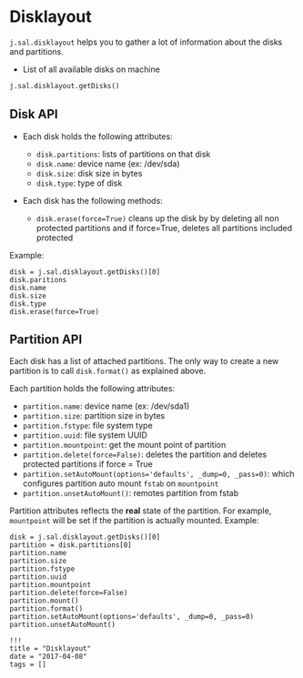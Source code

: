 # Disklayout

`j.sal.disklayout` helps you to gather a lot of information about the disks and partitions.

- List of all available disks on machine

```python
j.sal.disklayout.getDisks()
```

## Disk API

- Each disk holds the following attributes:

  - `disk.partitions`: lists of partitions on that disk
  - `disk.name`: device name (ex: /dev/sda)
  - `disk.size`: disk size in bytes
  - `disk.type`: type of disk

- Each disk has the following methods:

  - `disk.erase(force=True)` cleans up the disk by by deleting all non protected partitions and if force=True, deletes all partitions included protected

Example:

```
disk = j.sal.disklayout.getDisks()[0]
disk.paritions
disk.name
disk.size
disk.type
disk.erase(force=True)
```

## Partition API

Each disk has a list of attached partitions. The only way to create a new partition is to call `disk.format()` as explained above.

Each partition holds the following attributes:

- `partition.name`: device name (ex: /dev/sda1)
- `partition.size`: partition size in bytes
- `partition.fstype`: file system type
- `partition.uuid`: file system UUID
- `partition.mountpoint`: get the mount point of partition
- `partition.delete(force=False)`: deletes the partition and deletes protected partitions if force = True
- `partition.setAutoMount(options='defaults', _dump=0, _pass=0)`: which configures partition auto mount `fstab` on `mountpoint`
- `partition.unsetAutoMount()`: remotes partition from fstab


Partition attributes reflects the **real** state of the partition. For example, `mountpoint` will be set if the partition is actually mounted.
Example:

```
disk = j.sal.disklayout.getDisks()[0]
partition = disk.partitions[0]
partition.name
partition.size
partition.fstype
partition.uuid
partition.mountpoint
partition.delete(force=False)
partition.mount()
partition.format()
partition.setAutoMount(options='defaults', _dump=0, _pass=0)
partition.unsetAutoMount()
```

```
!!!
title = "Disklayout"
date = "2017-04-08"
tags = []
```
